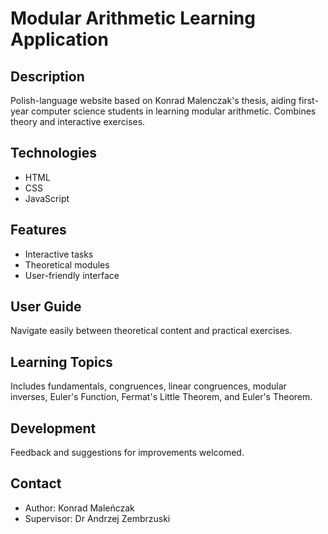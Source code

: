 # Modular Arithmetic Learning Application

## Description
Polish-language website based on Konrad Malenczak's thesis, aiding first-year computer science students in learning modular arithmetic. Combines theory and interactive exercises.

## Technologies
- HTML
- CSS
- JavaScript

## Features
- Interactive tasks
- Theoretical modules
- User-friendly interface

## User Guide
Navigate easily between theoretical content and practical exercises.

## Learning Topics
Includes fundamentals, congruences, linear congruences, modular inverses, Euler's Function, Fermat's Little Theorem, and Euler's Theorem.

## Development
Feedback and suggestions for improvements welcomed.

## Contact
- Author: Konrad Maleńczak
- Supervisor: Dr Andrzej Zembrzuski
